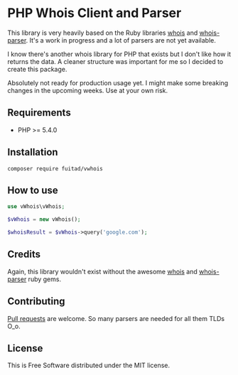 # PHP Whois Client and Parser

This library is very heavily based on the Ruby libraries [whois](https://raw.githubusercontent.com/weppos/whois) and [whois-parser](https://github.com/weppos/whois-parser). It's a work in progress and a lot of parsers are not yet available.

I know there's another whois library for PHP that exists but I don't like how it returns the data. A cleaner structure was important for me so I decided to create this package.

Absolutely not ready for production usage yet. I might make some breaking changes in the upcoming weeks. Use at your own risk.

## Requirements

* PHP >= 5.4.0

## Installation

```shell
composer require fuitad/vwhois
```

## How to use

```php
use vWhois\vWhois;

$vWhois = new vWhois();

$whoisResult = $vWhois->query('google.com');
```

## Credits

Again, this library wouldn't exist without the awesome [whois](https://raw.githubusercontent.com/weppos/whois) and [whois-parser](https://github.com/weppos/whois-parser) ruby gems.

## Contributing

[Pull requests](https://github.com/weppos/whois/pulls) are welcome. So many parsers are needed for all them TLDs O_o.

## License

This is Free Software distributed under the MIT license.